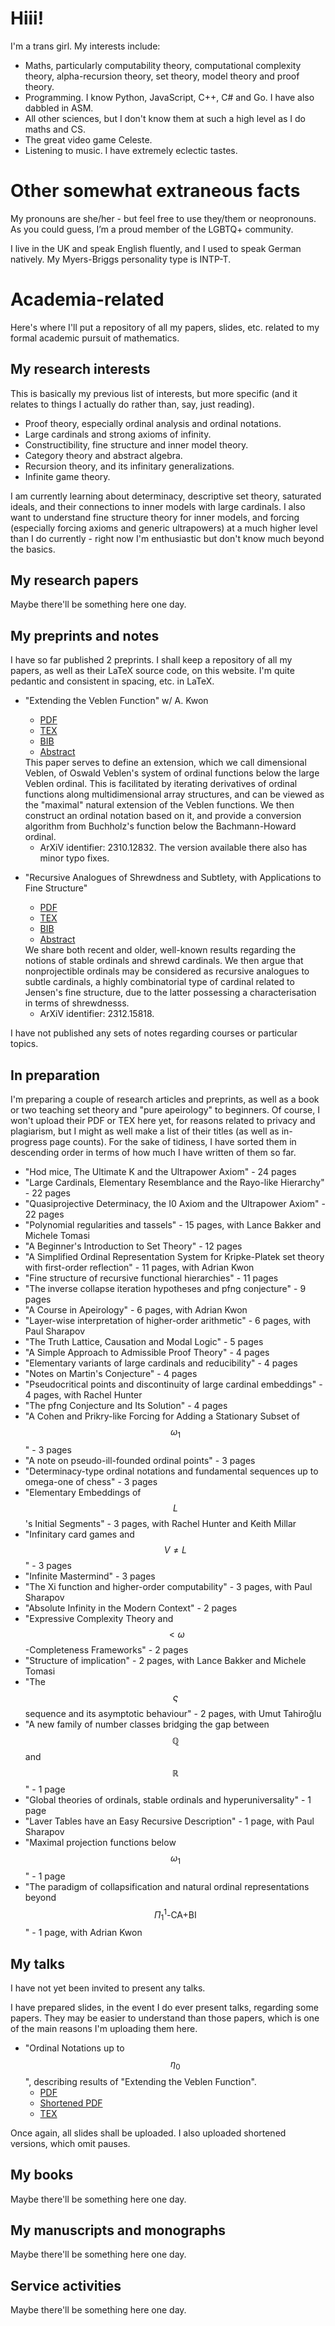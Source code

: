 <!-- MathJax, Bootstrap and jQuery CDNs -->

<script type="text/javascript" src="https://cdnjs.cloudflare.com/ajax/libs/mathjax/2.7.3/MathJax.js?config=TeX-AMS-MML_HTMLorMML"></script>
<script src="https://ajax.googleapis.com/ajax/libs/jquery/3.7.1/jquery.min.js"></script>
<script src="https://maxcdn.bootstrapcdn.com/bootstrap/3.4.1/js/bootstrap.min.js"></script>
<link rel="stylesheet" href="https://maxcdn.bootstrapcdn.com/bootstrap/3.4.1/css/bootstrap.min.css">

# Hiii!

I'm a trans girl. My interests include:

- Maths, particularly computability theory, computational complexity theory, alpha-recursion theory, set theory, model theory and proof theory.
- Programming. I know Python, JavaScript, C++, C# and Go. I have also dabbled in ASM.
- All other sciences, but I don't know them at such a high level as I do maths and CS.
- The great video game Celeste.
- Listening to music. I have extremely eclectic tastes.

# Other somewhat extraneous facts

My pronouns are she/her - but feel free to use they/them or neopronouns. As you could guess, I’m a proud member of the LGBTQ+ community.

I live in the UK and speak English fluently, and I used to speak German natively. My Myers-Briggs personality type is INTP-T.

# Academia-related

Here's where I'll put a repository of all my papers, slides, etc. related to my formal academic pursuit of mathematics.

## My research interests

This is basically my previous list of interests, but more specific (and it relates to things I actually do rather than, say, just reading).

- Proof theory, especially ordinal analysis and ordinal notations.
- Large cardinals and strong axioms of infinity.
- Constructibility, fine structure and inner model theory.
- Category theory and abstract algebra.
- Recursion theory, and its infinitary generalizations.
- Infinite game theory.

I am currently learning about determinacy, descriptive set theory, saturated ideals, and their connections to inner models with large cardinals. I also want to understand fine structure theory for inner models, and forcing (especially forcing axioms and generic ultrapowers) at a much higher level than I do currently - right now I'm enthusiastic but don't know much beyond the basics.

## My research papers

Maybe there'll be something here one day.

## My preprints and notes

I have so far published 2 preprints. I shall keep a repository of all my papers, as well as their LaTeX source code, on this website. I'm quite pedantic and consistent in spacing, etc. in LaTeX.

- "Extending the Veblen Function" w/ A. Kwon
  - [PDF](papers/DimVeb/Dimensional_Veblen.pdf)
  - [TEX](papers/DimVeb/main.tex)
  - [BIB](papers/DimVeb/main.bib)
  - <a data-toggle="collapse" href="#collapseAbstract1" role="button" aria-expanded="false" aria-controls="collapseAbstract1">Abstract</a>

  <div class="collapse" id="collapseAbstract1">

  <div class="card card-body">
    This paper serves to define an extension, which we call dimensional Veblen, of Oswald Veblen's system of ordinal functions below the large Veblen ordinal. This is facilitated by iterating derivatives of ordinal functions along multidimensional array structures, and can be viewed as the "maximal" natural extension of the Veblen functions. We then construct an ordinal notation based on it, and provide a conversion algorithm from Buchholz's function below the Bachmann-Howard ordinal.
  </div>
  </div>

  - ArXiV identifier: 2310.12832. The version available there also has minor typo fixes.

- "Recursive Analogues of Shrewdness and Subtlety, with Applications to Fine Structure"
  - [PDF](papers/RecAnalogue/Recursive_Analogues_of_Shrewdness_and_Subtlety__with_Applications_to_Fine_Structure.pdf)
  - [TEX](papers/RecAnalogue/main.tex)
  - [BIB](papers/RecAnalogue/main.bib)
  - <a data-toggle="collapse" href="#collapseAbstract2" role="button" aria-expanded="false" aria-controls="collapseAbstract2">Abstract</a>

  <div class="collapse" id="collapseAbstract2">

  <div class="card card-body">
    We share both recent and older, well-known results regarding the notions of stable ordinals and shrewd cardinals. We then argue that nonprojectible ordinals may be considered as recursive analogues to subtle cardinals, a highly combinatorial type of cardinal related to Jensen's fine structure, due to the latter possessing a characterisation in terms of shrewdnesss.
  </div>
  </div>

  - ArXiV identifier: 2312.15818.

I have not published any sets of notes regarding courses or particular topics.

## In preparation

I'm preparing a couple of research articles and preprints, as well as a book or two teaching set theory and "pure apeirology" to beginners. Of course, I won't upload their PDF or TEX here yet, for reasons related to privacy and plagiarism, but I might as well make a list of their titles (as well as in-progress page counts). For the sake of tidiness, I have sorted them in descending order in terms of how much I have written of them so far.

- "Hod mice, The Ultimate K and the Ultrapower Axiom" - 24 pages
- "Large Cardinals, Elementary Resemblance and the Rayo-like Hierarchy" - 22 pages
- "Quasiprojective Determinacy, the I0 Axiom and the Ultrapower Axiom" - 22 pages
- "Polynomial regularities and tassels" - 15 pages, with Lance Bakker and Michele Tomasi
- "A Beginner's Introduction to Set Theory" - 12 pages
- "A Simplified Ordinal Representation System for Kripke-Platek set theory with first-order reflection" - 11 pages, with Adrian Kwon
- "Fine structure of recursive functional hierarchies" - 11 pages
- "The inverse collapse iteration hypotheses and pfng conjecture" - 9 pages
- "A Course in Apeirology" - 6 pages, with Adrian Kwon
- "Layer-wise interpretation of higher-order arithmetic" - 6 pages, with Paul Sharapov
- "The Truth Lattice, Causation and Modal Logic" - 5 pages
- "A Simple Approach to Admissible Proof Theory" - 4 pages
- "Elementary variants of large cardinals and reducibility" - 4 pages
- "Notes on Martin's Conjecture" - 4 pages
- "Pseudocritical points and discontinuity of large cardinal embeddings" - 4 pages, with Rachel Hunter
- "The pfng Conjecture and Its Solution" - 4 pages
- "A Cohen and Prikry-like Forcing for Adding a Stationary Subset of $$\omega_1$$" - 3 pages
- "A note on pseudo-ill-founded ordinal points" - 3 pages
- "Determinacy-type ordinal notations and fundamental sequences up to omega-one of chess" - 3 pages
- "Elementary Embeddings of $$L$$'s Initial Segments" - 3 pages, with Rachel Hunter and Keith Millar
- "Infinitary card games and $$V \neq L$$" - 3 pages
- "Infinite Mastermind" - 3 pages
- "The Xi function and higher-order computability" - 3 pages, with Paul Sharapov
- "Absolute Infinity in the Modern Context" - 2 pages
- "Expressive Complexity Theory and $$< \omega$$-Completeness Frameworks" - 2 pages
- "Structure of implication" - 2 pages, with Lance Bakker and Michele Tomasi
- "The $$\varsigma$$ sequence and its asymptotic behaviour" - 2 pages, with Umut Tahiroğlu
- "A new family of number classes bridging the gap between $$\mathbb{Q}$$ and $$\mathbb{R}$$" - 1 page
- "Global theories of ordinals, stable ordinals and hyperuniversality" - 1 page
- "Laver Tables have an Easy Recursive Description" - 1 page, with Paul Sharapov
- "Maximal projection functions below $$\omega_1$$" - 1 page
- "The paradigm of collapsification and natural ordinal representations beyond $$\Pi^1_1 \textrm{-CA+BI}$$" - 1 page, with Adrian Kwon

## My talks

I have not yet been invited to present any talks.

I have prepared slides, in the event I do ever present talks, regarding some papers. They may be easier to understand than those papers, which is one of the main reasons I'm uploading them here.

- "Ordinal Notations up to $$\eta_0$$", describing results of "Extending the Veblen Function".
  - [PDF](slides/DimVeb/Slides.pdf)
  - [Shortened PDF](slides/DimVeb/Slides%20(1).pdf)
  - [TEX](slides/DimVeb/main.tex)

Once again, all slides shall be uploaded. I also uploaded shortened versions, which omit pauses.

## My books

Maybe there'll be something here one day.

## My manuscripts and monographs

Maybe there'll be something here one day.

## Service activities

Maybe there'll be something here one day.